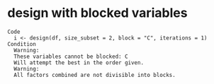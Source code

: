 # design with blocked variables

    Code
      i <- design(df, size_subset = 2, block = "C", iterations = 1)
    Condition
      Warning:
      These variables cannot be blocked: C
      Will attempt the best in the order given.
      Warning:
      All factors combined are not divisible into blocks.

